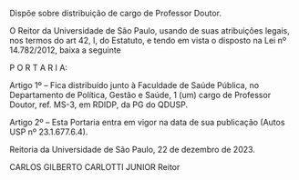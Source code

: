 Dispõe sobre distribuição de cargo de Professor Doutor.

O Reitor da Universidade de São Paulo, usando de suas atribuições legais, nos termos do art 42, I, do Estatuto, e tendo em vista o disposto na Lei nº 14.782/2012, baixa a seguinte

P O R T A R I A:

Artigo 1º – Fica distribuído junto à Faculdade de Saúde Pública, no Departamento de Política, Gestão e Saúde, 1 (um) cargo de Professor Doutor, ref. MS-3, em RDIDP, da PG do QDUSP.

Artigo 2º – Esta Portaria entra em vigor na data de sua publicação (Autos USP nº 23.1.677.6.4).

Reitoria da Universidade de São Paulo, 22 de dezembro de 2023.

CARLOS GILBERTO CARLOTTI JUNIOR
Reitor